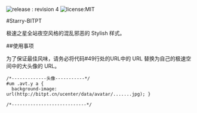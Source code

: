 ![release : revision 4](https://img.shields.io/badge/release-R3-519CFF.svg?style=flat-square) ![license:MIT](https://img.shields.io/badge/license-MIT-lightgrey.svg?style=flat-square)

#Starry-BITPT

极速之星全站夜空风格的混乱邪恶的 Stylish 样式。

##使用事项

为了保证最佳风味，请务必将代码#49行处的URL中的 URL 替换为自己的极速空间中的大头像的 URL。

    /*-------------头像-----------*/
    #um .avt.y a {
      background-image: url(http://bitpt.cn/ucenter/data/avatar/.......jpg); }

    /*----------------------------*/


